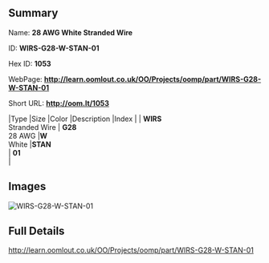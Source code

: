 

## Summary
 
Name: __28 AWG White Stranded Wire__

ID: __WIRS-G28-W-STAN-01__

Hex ID: __1053__

WebPage: __http://learn.oomlout.co.uk/OO/Projects/oomp/part/WIRS-G28-W-STAN-01__

Short URL: __http://oom.lt/1053__


|Type   |Size   |Color   |Description   |Index   |
| __WIRS__ <br>Stranded Wire  | __G28__<br>28 AWG   |__W__<br>White    |__STAN__<br>    | __01__<br>  |


## Images
![WIRS-G28-W-STAN-01](http://oomlout.com/oomp-gen/parts/WIRS-G28-W-STAN-01/WIRS-G28-W-STAN-01_420.jpg)

## Full Details

 http://learn.oomlout.co.uk/OO/Projects/oomp/part/WIRS-G28-W-STAN-01


